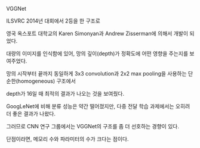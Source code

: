 VGGNet



ILSVRC 2014년 대회에서 2등을 한 구조로

영국 옥스포트 대학교의 Karen Simonyan과 Andrew Zisserman에 의해서 개발이 되었다.

대량의 이미지를 인식함에 있어, 망의 깊이(depth)가 정확도에 어떤 영향을 주는지를 보여주었다.

망의 시작부터 끝까지 동일하게 3x3 convolution과 2x2 max pooling을 사용하는 단순한(homogeneous) 구조에서

depth가 16일 때 최적의 결과가 나오는 것을 보여줬다.


GoogLeNet에 비해 분류 성능은 약간 떨어졌지만, 다중 전달 학습 과제에서는 오히려 더 좋은 결과가 나왔다.

그러므로 CNN 연구 그룹에서는 VGGNet의 구조를 좀 더 선호하는 경향이 있다.

단점이라면, 메모리 수와 파라미터의 수가 크다는 점이다.